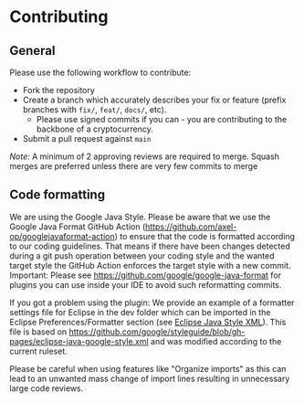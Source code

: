 # Contributing

## General
Please use the following workflow to contribute:
* Fork the repository
* Create a branch which accurately describes your fix or feature (prefix branches with `fix/`, `feat/`, `docs/`, etc). 
  * Please use signed commits if you can - you are contributing to the backbone of a cryptocurrency.
* Submit a pull request against `main`

*Note:* A minimum of 2 approving reviews are required to merge. Squash merges are preferred unless there are very few commits to merge

## Code formatting
We are using the Google Java Style.
Please be aware that we use the Google Java Format GitHub Action (https://github.com/axel-op/googlejavaformat-action) to ensure that the code is formatted according to our coding guidelines.
That means if there have been changes detected during a git push operation between your coding style and the wanted target style the GitHub Action enforces the target style with a new commit.
Important: Please see https://github.com/google/google-java-format for plugins you can use inside your IDE to avoid such reformatting commits.

If you got a problem using the plugin: We provide an example of a formatter settings file for Eclipse in the dev folder which can be imported in the Eclipse Preferences/Formatter section (see [Eclipse Java Style XML](dev/signum-eclipse-java-style.xml)). This file is based on https://github.com/google/styleguide/blob/gh-pages/eclipse-java-google-style.xml and was modified according to the current ruleset.

Please be careful when using features like "Organize imports" as this can lead to an unwanted mass change of import lines resulting in unnecessary large code reviews.

